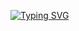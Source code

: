 [![Typing SVG](https://readme-typing-svg.demolab.com?font=Oswald&size=30&duration=3000&pause=2&color=28C6F7&background=3A74FF00&center=true&vCenter=true&multiline=true&repeat=false&random=false&width=435&height=100&lines=Hello+Saksham+Kakkar+this+side;IIITD'27)](https://git.io/typing-svg)
